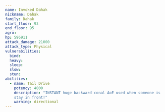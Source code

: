 ```yaml
---
name: Invoked Dahak
nickname: Dahak
family: Dahak
start_floor: 93
end_floor: 95
agro: 
hp: 596911
attack_damage: 21000
attack_type: Physical
vulnerabilities:
  bind: 
  heavy: 
  sleep: 
  slow: 
  stun: 
abilities:
  - name: Tail Drive
    potency: 4000
    description: "INSTANT huge backward conal AoE used when someone is behind -
    stay in front!"
    warning: directional
---
```

